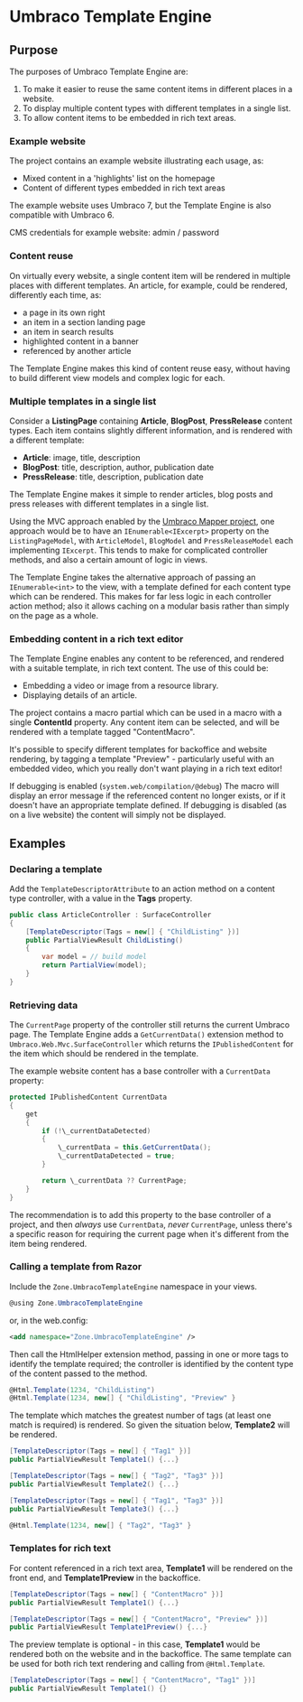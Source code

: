 # Umbraco Template Engine

## Purpose

The purposes of Umbraco Template Engine are:

1. To make it easier to reuse the same content items in different places in a website.
2. To display multiple content types with different templates in a single list.
3. To allow content items to be embedded in rich text areas.

### Example website

The project contains an example website illustrating each usage, as:

- Mixed content in a 'highlights' list on the homepage
- Content of different types embedded in rich text areas

The example website uses Umbraco 7, but the Template Engine is also compatible with Umbraco 6.

CMS credentials for example website: admin / password

### Content reuse

On virtually every website, a single content item will be rendered in multiple places with different templates. An article, for example, could be rendered, differently each time, as:

- a page in its own right
- an item in a section landing page
- an item in search results
- highlighted content in a banner
- referenced by another article

The Template Engine makes this kind of content reuse easy, without having to build different view models and complex logic for each.

### Multiple templates in a single list

Consider a **ListingPage** containing **Article**, **BlogPost**, **PressRelease** content types. Each item contains slightly different information, and is rendered with a different template:

- **Article**: image, title, description
- **BlogPost**: title, description, author, publication date
- **PressRelease**: title, description, publication date

The Template Engine makes it simple to render articles, blog posts and press releases with different templates in a single list.

Using the MVC approach enabled by the [Umbraco Mapper project](https://github.com/AndyButland/UmbracoMapper "Umbraco Mapper project"), one approach would be to have an `IEnumerable<IExcerpt>` property on the `ListingPageModel`, with `ArticleModel`, `BlogModel` and `PressReleaseModel` each implementing `IExcerpt`. This tends to make for complicated controller methods, and also a certain amount of logic in views.

The Template Engine takes the alternative approach of passing an `IEnumerable<int>` to the view, with a template defined for each content type which can be rendered. This makes for far less logic in each controller action method; also it allows caching on a modular basis rather than simply on the page as a whole.

### Embedding content in a rich text editor

The Template Engine enables any content to be referenced, and rendered with a suitable template, in rich text content. The use of this could be:

- Embedding a video or image from a resource library.
- Displaying details of an article.

The project contains a macro partial which can be used in a macro with a single **ContentId** property. Any content item can be selected, and will be rendered with a template tagged "ContentMacro".

It's possible to specify different templates for backoffice and website rendering, by tagging a template "Preview" - particularly useful with an embedded video, which you really don't want playing in a rich text editor!

If debugging is enabled (`system.web/compilation/@debug`) The macro will display an error message if the referenced content no longer exists, or if it doesn't have an appropriate template defined. If debugging is disabled (as on a live website) the content will simply not be displayed.

## Examples

### Declaring a template

Add the `TemplateDescriptorAttribute` to an action method on a content type controller, with a value in the **Tags** property.

```cs
public class ArticleController : SurfaceController
{
    [TemplateDescriptor(Tags = new[] { "ChildListing" })]
    public PartialViewResult ChildListing()
    {
        var model = // build model
        return PartialView(model);
    }
}
```

### Retrieving data

The `CurrentPage` property of the controller still returns the current Umbraco page. The Template Engine adds a `GetCurrentData()` extension method to `Umbraco.Web.Mvc.SurfaceController` which returns the `IPublishedContent` for the item which should be rendered in the template.

The example website content has a base controller with a `CurrentData` property:

```cs
protected IPublishedContent CurrentData
{
    get
    {
        if (!\_currentDataDetected)
        {
            \_currentData = this.GetCurrentData();
            \_currentDataDetected = true;
        }

        return \_currentData ?? CurrentPage;
    }
}
```

The recommendation is to add this property to the base controller of a project, and then _always_ use `CurrentData`, _never_ `CurrentPage`, unless there's a specific reason for requiring the current page when it's different from the item being rendered.

### Calling a template from Razor

Include the `Zone.UmbracoTemplateEngine` namespace in your views.

```cs
@using Zone.UmbracoTemplateEngine
```

or, in the web.config:

```xml
<add namespace="Zone.UmbracoTemplateEngine" />
```

Then call the HtmlHelper extension method, passing in one or more tags to identify the template required; the controller is identified by the content type of the content passed to the method.

```cs
@Html.Template(1234, "ChildListing")
@Html.Template(1234, new[] { "ChildListing", "Preview" }
```

The template which matches the greatest number of tags (at least one match is required) is rendered. So given the situation below, **Template2** will be rendered.

```cs
[TemplateDescriptor(Tags = new[] { "Tag1" })]
public PartialViewResult Template1() {...}

[TemplateDescriptor(Tags = new[] { "Tag2", "Tag3" })]
public PartialViewResult Template2() {...}

[TemplateDescriptor(Tags = new[] { "Tag1", "Tag3" })]
public PartialViewResult Template3() {...}
```
```cs
@Html.Template(1234, new[] { "Tag2", "Tag3" }
```

### Templates for rich text

For content referenced in a rich text area, **Template1** will be rendered on the front end, and **Template1Preview** in the backoffice.

```cs
[TemplateDescriptor(Tags = new[] { "ContentMacro" })]
public PartialViewResult Template1() {...}

[TemplateDescriptor(Tags = new[] { "ContentMacro", "Preview" })]
public PartialViewResult Template1Preview() {...}
```

The preview template is optional - in this case, **Template1** would be rendered both on the website and in the backoffice. The same template can be used for both rich text rendering and calling from `@Html.Template`.

```cs
[TemplateDescriptor(Tags = new[] { "ContentMacro", "Tag1" })]
public PartialViewResult Template1() {}
```

